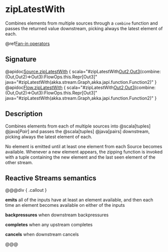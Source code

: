 # zipLatestWith

Combines elements from multiple sources through a `combine` function and passes the returned value downstream, picking always the latest element of each.

@ref[Fan-in operators](../index.md#fan-in-operators)

## Signature

@apidoc[Source.zipLatestWith](Source) { scala="#zipLatestWith[Out2,Out3](that:akka.stream.Graph[akka.stream.SourceShape[Out2],_])(combine:(Out,Out2)=&gt;Out3):FlowOps.this.Repr[Out3]" java="#zipLatestWith(akka.stream.Graph,akka.japi.function.Function2)" }
@apidoc[Flow.zipLatestWith](Flow) { scala="#zipLatestWith[Out2,Out3](that:akka.stream.Graph[akka.stream.SourceShape[Out2],_])(combine:(Out,Out2)=&gt;Out3):FlowOps.this.Repr[Out3]" java="#zipLatestWith(akka.stream.Graph,akka.japi.function.Function2)" }


## Description

Combines elements from each of multiple sources into @scala[tuples] @java[*Pair*] and passes the @scala[tuples] @java[pairs] downstream, picking always the latest element of each.

No element is emitted until at least one element from each Source becomes available. Whenever a new
element appears, the zipping function is invoked with a tuple containing the new element and the last seen element of the other stream.

## Reactive Streams semantics

@@@div { .callout }

**emits** all of the inputs have at least an element available, and then each time an element becomes
          available on either of the inputs

**backpressures** when downstream backpressures

**completes** when any upstream completes

**cancels** when downstream cancels

@@@
